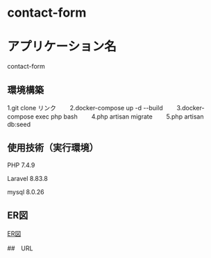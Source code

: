# contact-form

# アプリケーション名
contact-form

## 環境構築
1.git clone リンク　　
2.docker-compose up -d --build　　
3.docker-compose exec php bash　　
4.php artisan migrate　　
5.php artisan db:seed

## 使用技術（実行環境）
PHP 7.4.9  

Laravel  8.83.8  

mysql 8.0.26 

## ER図
[ER図](index.drawio.png)

##　URL
